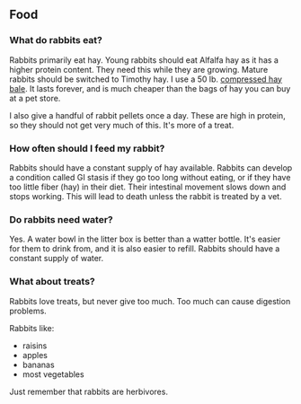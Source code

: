 ## Food

### What do rabbits eat?

Rabbits primarily eat hay. Young rabbits should eat Alfalfa hay as it has a higher protein content. They need this while they are growing. Mature rabbits should be switched to Timothy hay. I use a 50 lb. [compressed hay bale](https://www.tractorsupply.com/tsc/product/standlee-premium-western-forage-premium-timothy-grab-go-compressed-bale). It lasts forever, and is much cheaper than the bags of hay you can buy at a pet store.

I also give a handful of rabbit pellets once a day. These are high in protein, so they should not get very much of this. It's more of a treat.

### How often should I feed my rabbit?

Rabbits should have a constant supply of hay available. Rabbits can develop a condition called GI stasis if they go too long without eating, or if they have too little fiber (hay) in their diet. Their intestinal movement slows down and stops working. This will lead to death unless the rabbit is treated by a vet.

### Do rabbits need water?

Yes. A water bowl in the litter box is better than a watter bottle. It's easier for them to drink from, and it is also easier to refill. Rabbits should have a constant supply of water.

### What about treats?

Rabbits love treats, but never give too much. Too much can cause digestion problems.

Rabbits like:

* raisins
* apples
* bananas
* most vegetables

Just remember that rabbits are herbivores.
